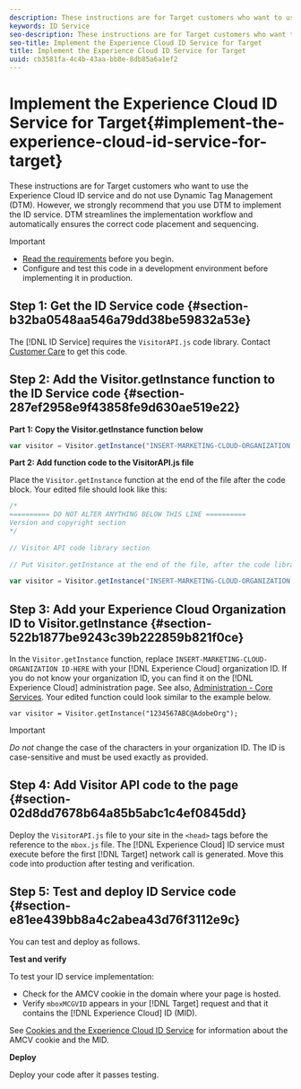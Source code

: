 ```yaml
---
description: These instructions are for Target customers who want to use the Experience Cloud ID service and do not use Dynamic Tag Management (DTM). However, we strongly recommend that you use DTM to implement the ID service. DTM streamlines the implementation workflow and automatically ensures the correct code placement and sequencing.
keywords: ID Service
seo-description: These instructions are for Target customers who want to use the Experience Cloud ID service and do not use Dynamic Tag Management (DTM). However, we strongly recommend that you use DTM to implement the ID service. DTM streamlines the implementation workflow and automatically ensures the correct code placement and sequencing.
seo-title: Implement the Experience Cloud ID Service for Target
title: Implement the Experience Cloud ID Service for Target
uuid: cb3581fa-4c4b-43aa-bb8e-8db85a6a1ef2
---
```


# Implement the Experience Cloud ID Service for Target{#implement-the-experience-cloud-id-service-for-target}

These instructions are for Target customers who want to use the Experience Cloud ID service and do not use Dynamic Tag Management (DTM). However, we strongly recommend that you use DTM to implement the ID service. DTM streamlines the implementation workflow and automatically ensures the correct code placement and sequencing.

>[!IMPORTANT]
>
>* [Read the requirements](../reference/mcvid-requirements.md) before you begin. 
>* Configure and test this code in a development environment before implementing it in production. 
>

## Step 1: Get the ID Service code {#section-b32ba0548aa546a79dd38be59832a53e}

The [!DNL ID Service] requires the `VisitorAPI.js` code library. Contact [Customer Care](https://helpx.adobe.com/marketing-cloud/contact-support.html) to get this code.

## Step 2: Add the Visitor.getInstance function to the ID Service code {#section-287ef2958e9f43858fe9d630ae519e22}

**Part 1: Copy the Visitor.getInstance function below**

```js
var visitor = Visitor.getInstance("INSERT-MARKETING-CLOUD-ORGANIZATION ID-HERE"); 

```

**Part 2: Add function code to the VisitorAPI.js file**

Place the `Visitor.getInstance` function at the end of the file after the code block. Your edited file should look like this:

```js
/* 
========== DO NOT ALTER ANYTHING BELOW THIS LINE ========== 
Version and copyright section 
*/ 
 
// Visitor API code library section 
 
// Put Visitor.getInstance at the end of the file, after the code library 
 
var visitor = Visitor.getInstance("INSERT-MARKETING-CLOUD-ORGANIZATION ID-HERE");
```

## Step 3: Add your Experience Cloud Organization ID to Visitor.getInstance {#section-522b1877be9243c39b222859b821f0ce}

In the `Visitor.getInstance` function, replace `INSERT-MARKETING-CLOUD-ORGANIZATION ID-HERE` with your [!DNL Experience Cloud] organization ID. If you do not know your organization ID, you can find it on the [!DNL Experience Cloud] administration page. See also, [Administration - Core Services](https://marketing.adobe.com/resources/help/en_US/mcloud/admin_getting_started.html). Your edited function could look similar to the example below.

`var visitor = Visitor.getInstance("1234567ABC@AdobeOrg");`

>[!IMPORTANT]
>
>*Do not* change the case of the characters in your organization ID. The ID is case-sensitive and must be used exactly as provided.

## Step 4: Add Visitor API code to the page {#section-02d8dd7678b64a85b5abc1c4ef0845dd}

Deploy the `VisitorAPI.js` file to your site in the `<head>` tags before the reference to the `mbox.js` file. The [!DNL Experience Cloud] ID service must execute before the first [!DNL Target] network call is generated. Move this code into production after testing and verification.

## Step 5: Test and deploy ID Service code {#section-e81ee439bb8a4c2abea43d76f3112e9c}

You can test and deploy as follows.

**Test and verify**

To test your ID service implementation:

* Check for the AMCV cookie in the domain where your page is hosted. 
* Verify `mboxMCGVID` appears in your [!DNL Target] request and that it contains the [!DNL Experience Cloud] ID (MID).

See [Cookies and the Experience Cloud ID Service](../introduction/mcvid-cookies.md) for information about the AMCV cookie and the MID.

**Deploy**

Deploy your code after it passes testing. 
